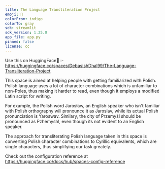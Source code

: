 ```yaml
---
title: The Language Transliteration Project
emoji: 🐠
colorFrom: indigo
colorTo: gray
sdk: streamlit
sdk_version: 1.25.0
app_file: app.py
pinned: false
license: cc
---
```

Use this on HuggingFace🤗 :- https://huggingface.co/spaces/DebasishDhal99/The-Language-Transliteration-Project

This space is aimed at helping people with getting familiarized with Polish. Polish language uses a lot of character combinations which is unfamiliar to non-Poles, thus
making it harder to read, even though it employs a modified Latin script for writing. 

For example, the Polish word Jarosław, an English speaker who isn't familiar with Polish orthography will pronounce it as Jaroslav, while its actual Polish pronunciation 
is Yaroswav. Similary, the city of Przemyśl should be pronounced as Pzhemyshl, even though its not evident to an English speaker.

The approach for transliterating Polish language taken in this space is converting Polish character combinations to Cyrillic equivalents, which are single characters, thus 
simplifying our task greately.

Check out the configuration reference at https://huggingface.co/docs/hub/spaces-config-reference
